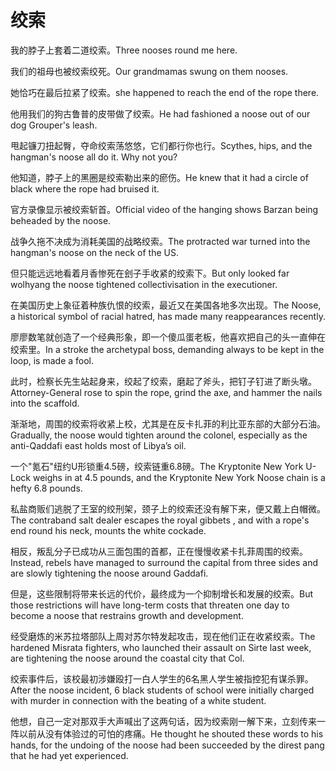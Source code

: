 # 绞索

<p><span class="chinese">我的脖子上套着二道绞索。</span><span class="english">Three nooses round me here.</span></p>

<p><span class="chinese">我们的祖母也被绞索绞死。</span><span class="english">Our grandmamas swung on them nooses.</span></p>

<p><span class="chinese">她恰巧在最后拉紧了绞索。</span><span class="english">she happened to reach the end of the rope there.</span></p>

<p><span class="chinese">他用我们的狗古鲁普的皮带做了绞索。</span><span class="english">He had fashioned a noose out of our dog Grouper's leash.</span></p>

<p><span class="chinese">甩起镰刀扭起臀，夺命绞索荡悠悠，它们都行你也行。</span><span class="english">Scythes, hips, and the hangman's noose all do it. Why not you?</span></p>

<p><span class="chinese">他知道，脖子上的黑圈是绞索勒出来的瘀伤。</span><span class="english">He knew that it had a circle of black where the rope had bruised it.</span></p>

<p><span class="chinese">官方录像显示被绞索斩首。</span><span class="english">Official video of the hanging shows Barzan being beheaded by the noose.</span></p>

<p><span class="chinese">战争久拖不决成为消耗美国的战略绞索。</span><span class="english">The protracted war turned into the hangman's noose on the neck of the US.</span></p>

<p><span class="chinese">但只能远远地看着月香惨死在刽子手收紧的绞索下。</span><span class="english">But only looked far wolhyang the noose tightened collectivisation in the executioner.</span></p>

<p><span class="chinese">在美国历史上象征着种族仇恨的绞索，最近又在美国各地多次出现。</span><span class="english">The Noose, a historical symbol of racial hatred, has made many reappearances recently.</span></p>

<p><span class="chinese">廖廖数笔就创造了一个经典形象，即一个傻瓜蛋老板，他喜欢把自己的头一直伸在绞索里。</span><span class="english">In a stroke the archetypal boss, demanding always to be kept in the loop, is made a fool.</span></p>

<p><span class="chinese">此时，检察长先生站起身来，绞起了绞索，磨起了斧头，把钉子钉进了断头墩。</span><span class="english">Attorney-General rose to spin the rope, grind the axe, and hammer the nails into the scaffold.</span></p>

<p><span class="chinese">渐渐地，周围的绞索将收紧上校，尤其是在反卡扎菲的利比亚东部的大部分石油。</span><span class="english">Gradually, the noose would tighten around the colonel, especially as the anti-Qaddafi east holds most of Libya’s oil.</span></p>

<p><span class="chinese">一个"氪石"纽约U形锁重4.5磅，绞索链重6.8磅。</span><span class="english">The Kryptonite New York U-Lock weighs in at 4.5 pounds, and the Kryptonite New York Noose chain is a hefty 6.8 pounds.</span></p>

<p><span class="chinese">私盐商贩们逃脱了王室的绞刑架，颈子上的绞索还没有解下来，便又戴上白帽微。</span><span class="english">The contraband salt dealer escapes the royal gibbets , and with a rope's end round his neck, mounts the white cockade.</span></p>

<p><span class="chinese">相反，叛乱分子已成功从三面包围的首都，正在慢慢收紧卡扎菲周围的绞索。</span><span class="english">Instead, rebels have managed to surround the capital from three sides and are slowly tightening the noose around Gaddafi.</span></p>

<p><span class="chinese">但是，这些限制将带来长远的代价，最终成为一个抑制增长和发展的绞索。</span><span class="english">But those restrictions will have long-term costs that threaten one day to become a noose that restrains growth and development.</span></p>

<p><span class="chinese">经受磨炼的米苏拉塔部队上周对苏尔特发起攻击，现在他们正在收紧绞索。</span><span class="english">The hardened Misrata fighters, who launched their assault on Sirte last week, are tightening the noose around the coastal city that Col.</span></p>

<p><span class="chinese">绞索事件后，该校最初涉嫌殴打一白人学生的6名黑人学生被指控犯有谋杀罪。</span><span class="english">After the noose incident, 6 black students of school were initially charged with murder in connection with the beating of a white student.</span></p>

<p><span class="chinese">他想，自己一定对那双手大声喊出了这两句话，因为绞索刚一解下来，立刻传来一阵以前从没有体验过的可怕的疼痛。</span><span class="english">He thought he shouted these words to his hands, for the undoing of the noose had been succeeded by the direst pang that he had yet experienced.</span></p>

